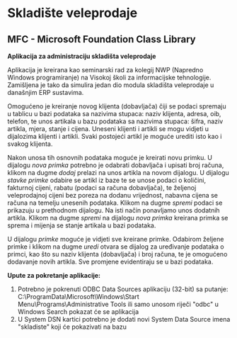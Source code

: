 # Skladište veleprodaje

<h2><b>MFC - Microsoft Foundation Class Library</b></h2>

<b>Aplikacija za administraciju skladišta veleprodaje</b>

Aplikacija je kreirana kao seminarski rad za kolegij NWP (Napredno Windows programiranje) na Visokoj školi za informacijske tehnologije. Zamišljena je tako da simulira jedan dio modula skladišta veleprodaje u današnjim ERP sustavima.

Omogućeno je kreiranje novog klijenta (dobavljača) čiji se podaci spremaju u tablicu u bazi podataka sa nazivima stupaca: naziv klijenta, adresa, oib, telefon, te unos artikala u bazu podataka sa nazivima stupaca: šifra, naziv artikla, mjera, stanje i cijena. Uneseni klijenti i artikli se mogu vidjeti u dijalozima klijenti i artikli. Svaki postojeći artikl je moguće urediti isto kao i svakog klijenta.

Nakon unosa tih osnovnih podataka moguće je kreirati novu primku. U dijalogu <i>nova primka</i> potrebno je odabrati dobavljača i upisati broj računa, klikom na dugme <i>dodaj</i> prelazi na unos artikla na novom dijalogu. U dijalogu <i>stavke primke</i> odabire se artikl iz baze te se unose podaci o količini, fakturnoj cijeni, rabatu (podaci sa računa dobavljača), te željenoj veleprodajnoj cijeni bez poreza na dodanu vrijednost, nabavna cijena se računa na temelju unesenih podataka. Klikom na dugme <i>spremi</i> podaci se prikazuju u prethodnom dijalogu. Na isti način ponavljamo unos dodatnih artikla. Klikom na dugme <i>spremi</i> na dijalogu <i>nova primka</i> kreirana primka se sprema i mijenja se stanje artikala u bazi podataka.

U dijalogu <i>primke</i> moguće je vidjeti sve kreirane primke. Odabirom željene primke i klikom na dugme <i>uredi</i> otvara se dijalog za uređivanje podataka o primci, kao što su naziv klijenta (dobavljača) i broj računa, te je omogućeno dodavanje novih artikla. Sve promjene evidentiraju se u bazi podataka.

<b>Upute za pokretanje aplikacije:</b>
1.	Potrebno je pokrenuti ODBC Data Sources aplikaciju (32-bit) sa putanje: C:\ProgramData\Microsoft\Windows\Start Menu\Programs\Administrative Tools ili samo unosom riječi "odbc" u Windows Search pokazat će se aplikacija
2.	U System DSN kartici potrebno je dodati novi System Data Source imena "skladiste" koji će pokazivati na bazu
